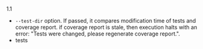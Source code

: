 
1.1
* `--test-dir` option. If passed, it compares modification time of tests and coverage report. 
if coverage report is stale, then execution halts with an error:
"Tests were changed, please regenerate coverage report.". 
* tests
